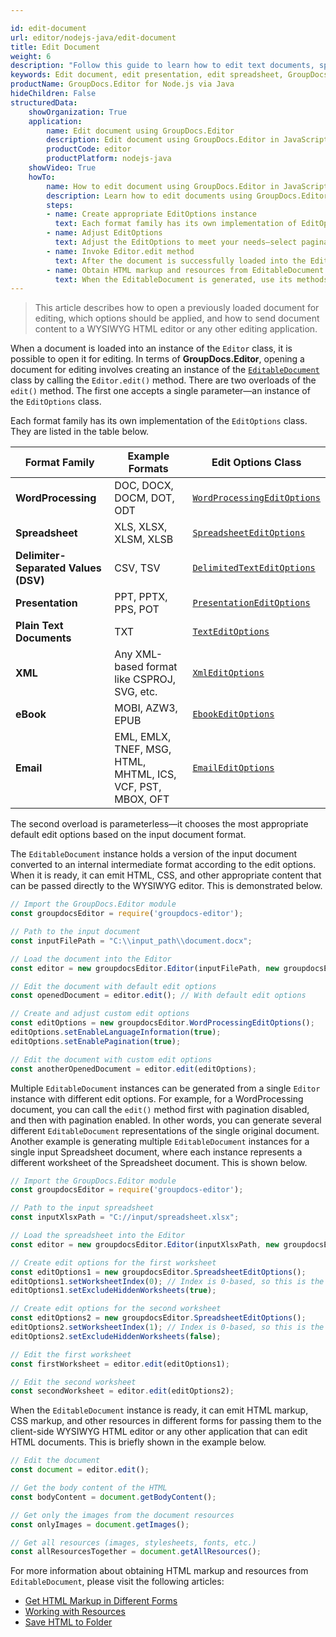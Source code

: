 ```yaml
---

id: edit-document
url: editor/nodejs-java/edit-document
title: Edit Document
weight: 6
description: "Follow this guide to learn how to edit text documents, spreadsheets, and presentations using GroupDocs.Editor for Node.js via Java API features."
keywords: Edit document, edit presentation, edit spreadsheet, GroupDocs.Editor
productName: GroupDocs.Editor for Node.js via Java
hideChildren: False
structuredData:
    showOrganization: True
    application:    
        name: Edit document using GroupDocs.Editor
        description: Edit document using GroupDocs.Editor in JavaScript
        productCode: editor
        productPlatform: nodejs-java
    showVideo: True
    howTo:
        name: How to edit document using GroupDocs.Editor in JavaScript
        description: Learn how to edit documents using GroupDocs.Editor in JavaScript step by step
        steps:
        - name: Create appropriate EditOptions instance
          text: Each format family has its own implementation of EditOptions. You need to create an instance of the EditOptions class corresponding to the format family of the input document.
        - name: Adjust EditOptions
          text: Adjust the EditOptions to meet your needs—select pagination mode (for WordProcessing documents), desired worksheet (Spreadsheet), slide (Presentation), or separator (Delimiter-separated values), etc.
        - name: Invoke Editor.edit method
          text: After the document is successfully loaded into the Editor class instance and appropriate EditOptions are ready, call the Editor.edit method with specified options and obtain an instance of the generated EditableDocument.
        - name: Obtain HTML markup and resources from EditableDocument
          text: When the EditableDocument is generated, use its methods and properties to obtain HTML markup and all related HTML resources (stylesheets, fonts, images, audio) to send and use them in the WYSIWYG HTML editor.
---
```


> This article describes how to open a previously loaded document for editing, which options should be applied, and how to send document content to a WYSIWYG HTML editor or any other editing application.

When a document is loaded into an instance of the `Editor` class, it is possible to open it for editing. In terms of **GroupDocs.Editor**, opening a document for editing involves creating an instance of the [`EditableDocument`](https://reference.groupdocs.com/editor/nodejs-java/com.groupdocs.editor.EditableDocument) class by calling the `Editor.edit()` method. There are two overloads of the `edit()` method. The first one accepts a single parameter—an instance of the `EditOptions` class.

Each format family has its own implementation of the `EditOptions` class. They are listed in the table below.

| Format Family                      | Example Formats                                         | Edit Options Class                                                     |
|------------------------------------|---------------------------------------------------------|------------------------------------------------------------------------|
| **WordProcessing**                 | DOC, DOCX, DOCM, DOT, ODT                               | [`WordProcessingEditOptions`](https://reference.groupdocs.com/editor/nodejs-java/com.groupdocs.editor.options.WordProcessingEditOptions) |
| **Spreadsheet**                    | XLS, XLSX, XLSM, XLSB                                   | [`SpreadsheetEditOptions`](https://reference.groupdocs.com/editor/nodejs-java/com.groupdocs.editor.options.SpreadsheetEditOptions)      |
| **Delimiter-Separated Values (DSV)** | CSV, TSV                                               | [`DelimitedTextEditOptions`](https://reference.groupdocs.com/editor/nodejs-java/com.groupdocs.editor.options.DelimitedTextEditOptions)    |
| **Presentation**                   | PPT, PPTX, PPS, POT                                     | [`PresentationEditOptions`](https://reference.groupdocs.com/editor/nodejs-java/com.groupdocs.editor.options.PresentationEditOptions)     |
| **Plain Text Documents**           | TXT                                                     | [`TextEditOptions`](https://reference.groupdocs.com/editor/nodejs-java/com.groupdocs.editor.options.TextEditOptions)                    |
| **XML**                            | Any XML-based format like CSPROJ, SVG, etc.             | [`XmlEditOptions`](https://reference.groupdocs.com/editor/nodejs-java/com.groupdocs.editor.options.XmlEditOptions)                      |
| **eBook**                          | MOBI, AZW3, EPUB                                        | [`EbookEditOptions`](https://reference.groupdocs.com/editor/nodejs-java/com.groupdocs.editor.options.EbookEditOptions)                  |
| **Email**                          | EML, EMLX, TNEF, MSG, HTML, MHTML, ICS, VCF, PST, MBOX, OFT | [`EmailEditOptions`](https://reference.groupdocs.com/editor/nodejs-java/com.groupdocs.editor.options.EmailEditOptions)                  |

The second overload is parameterless—it chooses the most appropriate default edit options based on the input document format.

The `EditableDocument` instance holds a version of the input document converted to an internal intermediate format according to the edit options. When it is ready, it can emit HTML, CSS, and other appropriate content that can be passed directly to the WYSIWYG editor. This is demonstrated below.

```javascript
// Import the GroupDocs.Editor module
const groupdocsEditor = require('groupdocs-editor');

// Path to the input document
const inputFilePath = "C:\\input_path\\document.docx";

// Load the document into the Editor
const editor = new groupdocsEditor.Editor(inputFilePath, new groupdocsEditor.WordProcessingLoadOptions());

// Edit the document with default edit options
const openedDocument = editor.edit(); // With default edit options

// Create and adjust custom edit options
const editOptions = new groupdocsEditor.WordProcessingEditOptions();
editOptions.setEnableLanguageInformation(true);
editOptions.setEnablePagination(true);

// Edit the document with custom edit options
const anotherOpenedDocument = editor.edit(editOptions);
```

Multiple `EditableDocument` instances can be generated from a single `Editor` instance with different edit options. For example, for a WordProcessing document, you can call the `edit()` method first with pagination disabled, and then with pagination enabled. In other words, you can generate several different `EditableDocument` representations of the single original document. Another example is generating multiple `EditableDocument` instances for a single input Spreadsheet document, where each instance represents a different worksheet of the Spreadsheet document. This is shown below.

```javascript
// Import the GroupDocs.Editor module
const groupdocsEditor = require('groupdocs-editor');

// Path to the input spreadsheet
const inputXlsxPath = "C://input/spreadsheet.xlsx";

// Load the spreadsheet into the Editor
const editor = new groupdocsEditor.Editor(inputXlsxPath, new groupdocsEditor.SpreadsheetLoadOptions());

// Create edit options for the first worksheet
const editOptions1 = new groupdocsEditor.SpreadsheetEditOptions();
editOptions1.setWorksheetIndex(0); // Index is 0-based, so this is the 1st worksheet
editOptions1.setExcludeHiddenWorksheets(true);

// Create edit options for the second worksheet
const editOptions2 = new groupdocsEditor.SpreadsheetEditOptions();
editOptions2.setWorksheetIndex(1); // Index is 0-based, so this is the 2nd worksheet
editOptions2.setExcludeHiddenWorksheets(false);

// Edit the first worksheet
const firstWorksheet = editor.edit(editOptions1);

// Edit the second worksheet
const secondWorksheet = editor.edit(editOptions2);
```

When the `EditableDocument` instance is ready, it can emit HTML markup, CSS markup, and other resources in different forms for passing them to the client-side WYSIWYG HTML editor or any other application that can edit HTML documents. This is briefly shown in the example below.

```javascript
// Edit the document
const document = editor.edit();

// Get the body content of the HTML
const bodyContent = document.getBodyContent();

// Get only the images from the document resources
const onlyImages = document.getImages();

// Get all resources (images, stylesheets, fonts, etc.)
const allResourcesTogether = document.getAllResources();
```

For more information about obtaining HTML markup and resources from `EditableDocument`, please visit the following articles:

- [Get HTML Markup in Different Forms](/editor/nodejs-java/developer-guide/editabledocument/get-html-markup-in-different-forms)
- [Working with Resources](/editor/nodejs-java/developer-guide/editabledocument/working-with-resources)
- [Save HTML to Folder](/editor/nodejs-java/developer-guide/editabledocument/save-html-to-folder)

